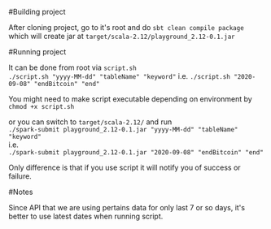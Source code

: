 #Building project

After cloning project, go to it's root and do
```sbt clean compile package```
which will create jar at 
```target/scala-2.12/playground_2.12-0.1.jar```

#Running project

It can be done from root via `script.sh` <br />
```./script.sh "yyyy-MM-dd" "tableName" "keyword"```
i.e.
```./script.sh "2020-09-08" "endBitcoin" "end"```

You might need to make script executable depending on environment by <br />
`chmod +x script.sh`


or you can switch to `target/scala-2.12/` and run <br />
```./spark-submit playground_2.12-0.1.jar "yyyy-MM-dd" "tableName" "keyword"``` <br />
i.e. <br />
```./spark-submit playground_2.12-0.1.jar "2020-09-08" "endBitcoin" "end"``` <br />

Only difference is that if you use script it will notify you of success or failure.

#Notes

Since API that we are using pertains data for only last 7 or so days, it's better to use latest dates when running script.